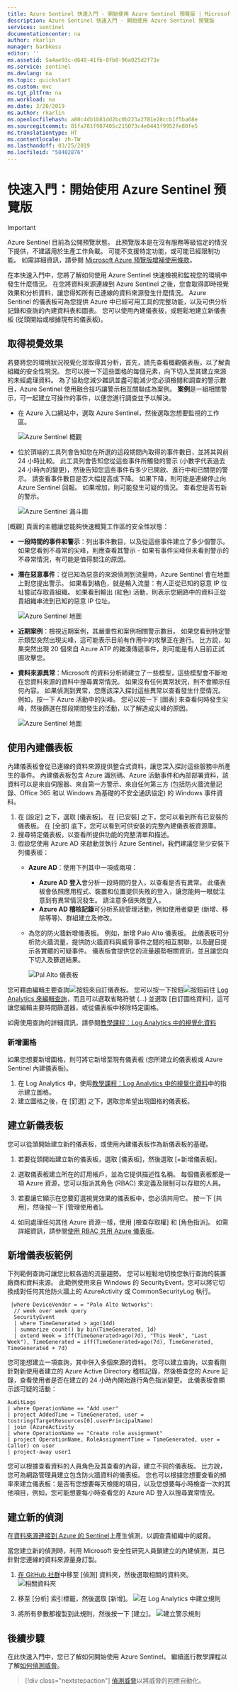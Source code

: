 ```yaml
---
title: Azure Sentinel 快速入門 - 開始使用 Azure Sentinel 預覽版 | Microsoft Docs
description: Azure Sentinel 快速入門 - 開始使用 Azure Sentinel 預覽版
services: sentinel
documentationcenter: na
author: rkarlin
manager: barbkess
editor: ''
ms.assetid: 5a4ae93c-d648-41fb-8fb8-96a025d2f73e
ms.service: sentinel
ms.devlang: na
ms.topic: quickstart
ms.custom: mvc
ms.tgt_pltfrm: na
ms.workload: na
ms.date: 3/20/2019
ms.author: rkarlin
ms.openlocfilehash: a80c4db1b81dd2bc0b223a2781e28ccb1f5ba68e
ms.sourcegitcommit: 81fa781f907405c215073c4e0441f9952fe80fe5
ms.translationtype: HT
ms.contentlocale: zh-TW
ms.lasthandoff: 03/25/2019
ms.locfileid: "58402876"
---
```

# <a name="quickstart-get-started-with-azure-sentinel-preview"></a>快速入門：開始使用 Azure Sentinel 預覽版

> [!IMPORTANT]
> Azure Sentinel 目前為公開預覽狀態。
> 此預覽版本是在沒有服務等級協定的情況下提供，不建議用於生產工作負載。 可能不支援特定功能，或可能已經限制功能。 如需詳細資訊，請參閱 [Microsoft Azure 預覽版增補使用條款](https://azure.microsoft.com/support/legal/preview-supplemental-terms/)。


在本快速入門中，您將了解如何使用 Azure Sentinel 快速檢視和監視您的環境中發生什麼情況。 在您將資料來源連線到 Azure Sentinel 之後，您會取得即時視覺效果和分析資料，讓您得知所有已連線的資料來源發生什麼情況。 Azure Sentinel 的儀表板可為您提供 Azure 中已經可用工具的完整功能，以及可供分析記錄和查詢的內建資料表和圖表。 您可以使用內建儀表板，或輕鬆地建立新儀表板 (從頭開始或根據現有的儀表板)。 

## <a name="get-visualization"></a>取得視覺效果

若要將您的環境狀況視覺化並取得其分析，首先，請先查看概觀儀表板，以了解貴組織的安全性現況。 您可以按一下這些圖格的每個元素，向下切入至其建立來源的未經處理資料。 為了協助您減少雜訊並盡可能減少您必須檢閱和調查的警示數目，Azure Sentinel 使用融合技巧讓警示相互關聯成為案例。 **案例**是一組相關警示，可一起建立可操作的事件，以便您進行調查並予以解決。

- 在 Azure 入口網站中，選取 Azure Sentinel，然後選取您想要監視的工作區。

  ![Azure Sentinel 概觀](./media/qs-get-visibility/overview.png)

- 位於頂端的工具列會告知您在所選的這段期間內取得的事件數目，並將其與前 24 小時比較。 此工具列會告知您從這些事件所觸發的警示 (小數字代表過去 24 小時內的變更)，然後告知您這些事件有多少已開啟、進行中和已關閉的警示。 請查看事件數目是否大幅提高或下降。 如果下降，則可能是連線停止向 Azure Sentinel 回報。 如果增加，則可能發生可疑的情況。 查看您是否有新的警示。

   ![Azure Sentinel 漏斗圖](./media/qs-get-visibility/funnel.png)

[概觀] 頁面的主體讓您能夠快速概覽工作區的安全性狀態：

- **一段時間的事件和警示**：列出事件數目，以及從這些事件建立了多少個警示。 如果您看到不尋常的尖峰，則應查看其警示 - 如果有事件尖峰但未看到警示的不尋常情況，有可能是值得關注的原因。

- **潛在惡意事件**：從已知為惡意的來源偵測到流量時，Azure Sentinel 會在地圖上對您提出警示。 如果看到橘色，就是輸入流量：有人正從已知的惡意 IP 位址嘗試存取貴組織。 如果看到輸出 (紅色) 活動，則表示您網路中的資料正從貴組織串流到已知的惡意 IP 位址。

   ![Azure Sentinel 地圖](./media/qs-get-visibility/map.png)


- **近期案例**：檢視近期案例，其嚴重性和案例相關警示數目。 如果您看到特定警示類型突然出現尖峰，這可能表示目前有作用中的攻擊正在進行。 比方說，如果突然出現 20 個來自 Azure ATP 的雜湊傳遞事件，則可能是有人目前正試圖攻擊您。

- **資料來源異常**：Microsoft 的資料分析師建立了一些模型，這些模型會不斷地在您資料來源的資料中搜尋異常情況。 如果沒有任何異常狀況，則不會顯示任何內容。 如果偵測到異常，您應該深入探討這些異常以查看發生什麼情況。 例如，按一下 Azure 活動中的尖峰。 您可以按一下 [圖表] 來查看何時發生尖峰，然後篩選在那段期間發生的活動，以了解造成尖峰的原因。

   ![Azure Sentinel 地圖](./media/qs-get-visibility/anomolies.png)

## 使用內建儀表板<a name="dashboards"></a>

內建儀表板會從已連線的資料來源提供整合式資料，讓您深入探討這些服務中所產生的事件。 內建儀表板包含 Azure 識別碼、Azure 活動事件和內部部署資料，該資料可以是來自伺服器、來自第一方警示、來自任何第三方 (包括防火牆流量記錄、Office 365 和以 Windows 為基礎的不安全通訊協定) 的 Windows 事件資料。

1. 在 [設定] 之下，選取 [儀表板]。 在 [已安裝] 之下，您可以看到所有已安裝的儀表板。 在 [全部] 底下，您可以看到可供安裝的完整內建儀表板資源庫。 
2. 搜尋特定儀表板，以查看所提供功能的完整清單和描述。 
3. 假設您使用 Azure AD 來啟動並執行 Azure Sentinel，我們建議您至少安裝下列儀表板：
   - **Azure AD**：使用下列其中一項或兩項：
       - **Azure AD 登入**會分析一段時間的登入，以查看是否有異常。 此儀表板會依照應用程式、裝置和位置提供失敗的登入，讓您能夠一眼就注意到有異常情況發生。 請注意多個失敗登入。 
       - **Azure AD 稽核記錄**可分析系統管理活動，例如使用者變更 (新增、移除等等)、群組建立及修改。  

   - 為您的防火牆新增儀表板。 例如，新增 Palo Alto 儀表板。 此儀表板可分析防火牆流量，提供防火牆資料與威脅事件之間的相互關聯，以及醒目提示各實體的可疑事件。 儀表板會提供您的流量趨勢相關資訊，並且讓您向下切入及篩選結果。 

      ![Pal Alto 儀表板](./media/qs-get-visibility/palo-alto-week-query.png)


您可藉由編輯主要查詢![按鈕](./media/qs-get-visibility/edit-query-button.png)來自訂儀表板。 您可以按一下按鈕![按鈕](./media/qs-get-visibility/go-to-la-button.png)前往 [Log Analytics 來編輯查詢](../azure-monitor/log-query/get-started-portal.md)，而且可以選取省略符號 (...) 並選取 [自訂圖格資料]，這可讓您編輯主要時間篩選器，或從儀表板中移除特定圖格。

如需使用查詢的詳細資訊，請參閱[教學課程︰Log Analytics 中的視覺化資料](../azure-monitor/learn/tutorial-logs-dashboards.md)

### <a name="add-a-new-tile"></a>新增圖格

如果您想要新增圖格，則可將它新增至現有儀表板 (您所建立的儀表板或 Azure Sentinel 內建儀表板)。 
1. 在 Log Analytics 中，使用[教學課程：Log Analytics 中的視覺化資料](../azure-monitor/learn/tutorial-logs-dashboards.md)中的指示建立圖格。 
2. 建立圖格之後，在 [釘選] 之下，選取您希望出現圖格的儀表板。

## <a name="create-new-dashboards"></a>建立新儀表板
您可以從頭開始建立新的儀表板，或使用內建儀表板作為新儀表板的基礎。

1. 若要從頭開始建立新的儀表板，選取 [儀表板]，然後選取 [+新增儀表板]。
2. 選取儀表板建立所在的訂用帳戶，並為它提供描述性名稱。 每個儀表板都是一項 Azure 資源，您可以指派其角色 (RBAC) 來定義及限制可以存取的人員。 
3. 若要讓它顯示在您要釘選視覺效果的儀表板中，您必須共用它。 按一下 [共用]，然後按一下 [管理使用者]。 
 
1. 如同處理任何其他 Azure 資源一樣，使用 [檢查存取權] 和 [角色指派]。 如需詳細資訊，請參閱[使用 RBAC 共用 Azure 儀表板](../azure-portal/azure-portal-dashboard-share-access.md)。


## <a name="new-dashboard-examples"></a>新增儀表板範例

下列範例查詢可讓您比較各週的流量趨勢。 您可以輕鬆地切換您執行查詢的裝置廠商和資料來源。 此範例使用來自 Windows 的 SecurityEvent，您可以將它切換成對任何其他防火牆上的 AzureActivity 或 CommonSecurityLog 執行。

     |where DeviceVendor = = "Palo Alto Networks":
      // week over week query
      SecurityEvent
      | where TimeGenerated > ago(14d)
      | summarize count() by bin(TimeGenerated, 1d)
      | extend Week = iff(TimeGenerated>ago(7d), "This Week", "Last Week"), TimeGenerated = iff(TimeGenerated>ago(7d), TimeGenerated, TimeGenerated + 7d)


您可能想建立一項查詢，其中併入多個來源的資料。 您可以建立查詢，以查看剛針對新使用者建立的 Azure Active Directory 稽核記錄，然後檢查您的 Azure 記錄，查看使用者是否在建立的 24 小時內開始進行角色指派變更。 此儀表板會顯示該可疑的活動：

    AuditLogs
    | where OperationName == "Add user"
    | project AddedTime = TimeGenerated, user = tostring(TargetResources[0].userPrincipalName)
    | join (AzureActivity
    | where OperationName == "Create role assignment"
    | project OperationName, RoleAssignmentTime = TimeGenerated, user = Caller) on user
    | project-away user1

您可以根據查看資料的人員角色及其查看的內容，建立不同的儀表板。 比方說，您可為網路管理員建立包含防火牆資料的儀表板。 您也可以根據您想要查看的頻率來建立儀表板：是否有您想要每天檢閱的項目，以及您想要每小時檢查一次的其他項目，例如，您可能想要每小時查看您的 Azure AD 登入以搜尋異常情況。 

## <a name="create-new-detections"></a>建立新的偵測

在[資料來源連接到 Azure 的 Sentinel](connect-data-sources.md)上產生偵測，以調查貴組織中的威脅。

當您建立新的偵測時，利用 Microsoft 安全性研究人員鎖建立的內建偵測，其已針對您連線的資料來源量身訂製。

1. [在 GitHub 社群](https://github.com/Azure/Azure-Sentinel/tree/master/Detections)中移至 [偵測] 資料夾，然後選取相關的資料夾。
   ![相關資料夾](./media/qs-get-visibility/detection-folders.png)
 
3.  移至 [分析] 索引標籤，然後選取 [新增]。
   ![在 Log Analytics 中建立規則](./media/qs-get-visibility/query-params.png)

3.  將所有參數都複製到此規則，然後按一下 [建立]。
   ![建立警示規則](./media/qs-get-visibility/create-alert-rule.png)

 
## <a name="next-steps"></a>後續步驟
在此快速入門中，您已了解如何開始使用 Azure Sentinel。 繼續進行教學課程以了解[如何偵測威脅](tutorial-detect-threats.md)。
> [!div class="nextstepaction"]
> [偵測威脅](tutorial-detect-threats.md)以將威脅的回應自動化。

